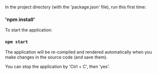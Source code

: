In the project directory (with the 'package.json' file), run this first time:
### 'npm install'

To start the application:
### `npm start`

The application will be re-compiled and rendered automatically when you make changes in the source code (and save them).

You can stop the application by 'Ctrl + C', then 'yes'.
